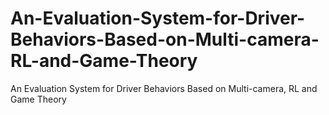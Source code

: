 # An-Evaluation-System-for-Driver-Behaviors-Based-on-Multi-camera-RL-and-Game-Theory
An Evaluation System for Driver Behaviors Based on Multi-camera, RL and Game Theory
